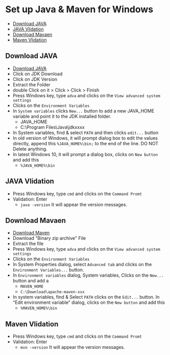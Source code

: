 # Set up Java & Maven for Windows

<!-- topics-start -->
* [Download JAVA](#Download-JAVA)
* [JAVA Vlidation](#JAVA-Vlidation)
* [Download Mavaen](#Download-Mavaen)
* [Maven Vlidation](#Maven-Vlidation)

## Download JAVA
- [Download JAVA](https://www.oracle.com/java/technologies/javase-downloads.html)
- Click on JDK Download
- Click on JDK Version 
- Extract the Folder 
- double Click on it > Click > Click > Finish
- Press Windows key, type ```adva``` and clicks on the ```View advanced system settings```
- Clicks on the ```Environment Variables```
- In ```System variables``` clicks ```New...``` button to add a new JAVA_HOME variable and point it to the JDK installed folder.
    - JAVA_HOME
    - C:\Program Files\Java\jdkxxxx
- In System variables, find & select ```PATH``` and then clicks ```edit...``` button 
- In old version of Windows, it will prompt dialog box to edit the values directly, append this ```%JAVA_HOME%\bin;``` to the end of the line. DO NOT Delete anything. 
- In latest Windows 10, it will prompt a dialog box, clicks on ```New button``` and add this 
    - ```%JAVA_HOME%\bin```

## JAVA Vlidation
- Press Windows key, type ```cmd``` and clicks on the ```Command Promt```
- Validation: Enter 
    - ```java -version``` It will appear the version messages. 

## Download Mavaen
- [Download Maven](https://maven.apache.org/download.cgi) 
- Download "Binary zip archive" File
- Extract the file
- Press Windows key, type ```adva``` and clicks on the ```View advanced system settings```
- Clicks on the ```Environment Variables```
- In System Properties dialog, select ```Advanced tab``` and clicks on the ```Environment Variables...``` button.
- In ```Environment variables``` dialog, System variables, Clicks on the ```New...``` button and add a 
    - ```MAVEN_HOME``` 
    -  ```C:\Download\apache-maven-xxx```
- In system variables, find & Select ```PATH``` clicks on the ```Edit...``` button. In “Edit environment variable” dialog, clicks on the ```New button``` and add this 
    - ```%MAVEN_HOME%\bin```

## Maven Vlidation
- Press Windows key, type ```cmd``` and clicks on the ```Command Promt```
- Validation: Enter 
    - ```mvn -version``` It will appear the version messages. 
